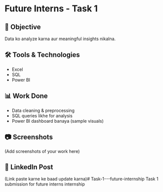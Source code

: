 # Future Interns - Task 1

## 📌 Objective
Data ko analyze karna aur meaningful insights nikalna.  

## 🛠 Tools & Technologies
- Excel  
- SQL  
- Power BI  

## 📊 Work Done
- Data cleaning & preprocessing  
- SQL queries likhe for analysis  
- Power BI dashboard banaya (sample visuals)  

## 📷 Screenshots
(Add screenshots of your work here)

## 🔗 LinkedIn Post
(Link paste karne ke baad update karna)# Task-1---future-internship
Task 1 submission for future interns internship
